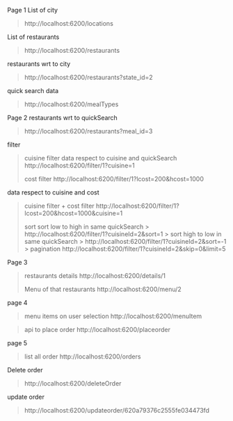 Page 1
List of city
> http://localhost:6200/locations
>
List of restaurants 
> http://localhost:6200/restaurants
>
restaurants wrt to city 
> http://localhost:6200/restaurants?state_id=2
>
quick search data  
> http://localhost:6200/mealTypes
>


Page 2
restaurants wrt to quickSearch 
> http://localhost:6200/restaurants?meal_id=3
>

filter
> cuisine filter
  data respect to cuisine and quickSearch 
  > http://localhost:6200/filter/1?cuisine=1
  >
> cost filter
  > http://localhost:6200/filter/1?lcost=200&hcost=1000
  >
 data respect to cuisine and cost 
> cuisine filter + cost filter 
  > http://localhost:6200/filter/1?lcost=200&hcost=1000&cuisine=1
  >
> sort
    sort low to high in same quickSearch
    > http://localhost:6200/filter/1?cuisineId=2&sort=1
    >
    sort high to low in same quickSearch
    > http://localhost:6200/filter/1?cuisineId=2&sort=-1
    >
> pagination
   > http://localhost:6200/filter/1?cuisineId=2&skip=0&limit=5


Page 3
> restaurants details
> http://localhost:6200/details/1
>
> Menu of that restaurants
> http://localhost:6200/menu/2
>

page 4
> menu items on user selection
  > http://localhost:6200/menuItem
  > 

> api to place order
  > http://localhost:6200/placeorder
  >
page 5
> list all order
  > http://localhost:6200/orders
  >

Delete order 
> http://localhost:6200/deleteOrder
 

 update order
 > http://localhost:6200/updateorder/620a79376c2555fe034473fd